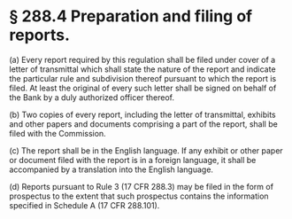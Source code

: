 # § 288.4   Preparation and filing of reports.

(a) Every report required by this regulation shall be filed under cover of a letter of transmittal which shall state the nature of the report and indicate the particular rule and subdivision thereof pursuant to which the report is filed. At least the original of every such letter shall be signed on behalf of the Bank by a duly authorized officer thereof.


(b) Two copies of every report, including the letter of transmittal, exhibits and other papers and documents comprising a part of the report, shall be filed with the Commission.


(c) The report shall be in the English language. If any exhibit or other paper or document filed with the report is in a foreign language, it shall be accompanied by a translation into the English language.


(d) Reports pursuant to Rule 3 (17 CFR 288.3) may be filed in the form of prospectus to the extent that such prospectus contains the information specified in Schedule A (17 CFR 288.101).




